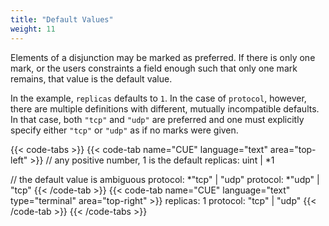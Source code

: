 ```yaml
---
title: "Default Values"
weight: 11
---
```


Elements of a disjunction may be marked as preferred.
If there is only one mark, or the users constraints a field enough such that
only one mark remains, that value is the default value.

In the example, `replicas` defaults to `1`.
In the case of `protocol`, however, there are multiple definitions with
different, mutually incompatible defaults.
In that case, both `"tcp"` and `"udp"` are preferred and one must explicitly
specify either `"tcp"` or `"udp"` as if no marks were given.

{{< code-tabs >}}
{{< code-tab name="CUE" language="text"  area="top-left" >}}
// any positive number, 1 is the default
replicas: uint | *1

// the default value is ambiguous
protocol: *"tcp" | "udp"
protocol: *"udp" | "tcp"
{{< /code-tab >}}
{{< code-tab name="CUE" language="text" type="terminal" area="top-right" >}}
replicas: 1
protocol: "tcp" | "udp"
{{< /code-tab >}}
{{< /code-tabs >}}
